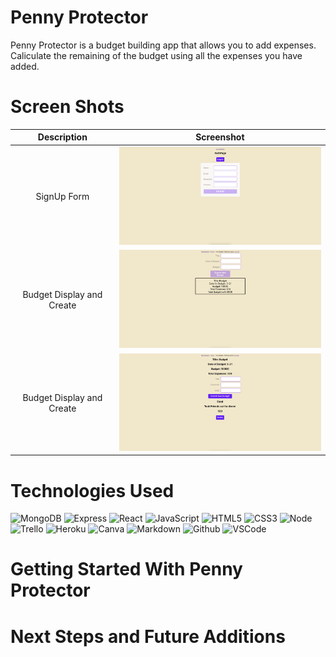# Penny Protector
Penny Protector is a budget building app that allows you to add expenses. Caliculate the remaining of the budget using all the expenses you have added.

# Screen Shots
|   Description | Screenshot | 
|:-------------:|:-------------:|
| SignUp Form | <img src="readmePictures/SignUpPage.png" alt="drawing" style="width:400px;"/>|
| Budget Display and Create | <img src="readmePictures/BudgetPage.png" alt="drawing" style="width:400px;"/>|
| Budget Display and Create | <img src="readmePictures/ExpensePage.png" alt="drawing" style="width:400px;"/>|



# Technologies Used

![MongoDB](https://img.shields.io/badge/-MongoDB-05122A?style=flat&logo=mongodb)
![Express](https://img.shields.io/badge/-Express-05122A?style=flat&logo=express)
![React](https://img.shields.io/badge/-React-05122A?style=flat&logo=react)
![JavaScript](https://img.shields.io/badge/-JavaScript-05122A?style=flat&logo=javascript)
![HTML5](https://img.shields.io/badge/-HTML5-05122A?style=flat&logo=html5)
![CSS3](https://img.shields.io/badge/-CSS-05122A?style=flat&logo=css3)
![Node](https://img.shields.io/badge/-Node.js-05122A?style=flat&logo=node.js)
![Trello](https://img.shields.io/badge/-Trello-05122A?style=flat&logo=trello)
![Heroku](https://img.shields.io/badge/-Heroku-05122A?style=flat&logo=heroku)
![Canva](https://img.shields.io/badge/-Canva-05122A?style=flat&logo=canva)
![Markdown](https://img.shields.io/badge/-Markdown-05122A?style=flat&logo=markdown)
![Github](https://img.shields.io/badge/-GitHub-05122A?style=flat&logo=github)
![VSCode](https://img.shields.io/badge/-VS_Code-05122A?style=flat&logo=visualstudio)

# Getting Started With Penny Protector



# Next Steps and Future Additions